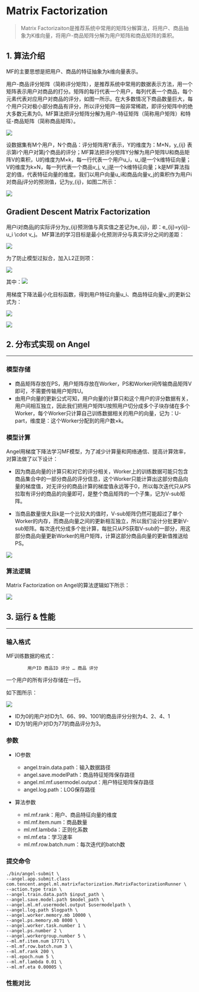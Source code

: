 # Matrix Factorization

> Matrix Factorizaiton是推荐系统中常用的矩阵分解算法，将用户、商品抽象为K维向量，将用户-商品矩阵分解为用户矩阵和商品矩阵的乘积。


## 1. 算法介绍
MF的主要思想是把用户、商品的特征抽象为k维向量表示。  

用户-商品评分矩阵（简称评分矩阵），是推荐系统中常用的数据表示方法，用一个矩阵表示用户对商品的打分。矩阵的每行代表一个用户，每列代表一个商品，每个元素代表对应用户对商品的评分，如图一所示。在大多数情况下商品数量巨大，每个用户只对极小部分商品有评分，所以评分矩阵一般非常稀疏，即评分矩阵中的绝大多数元素为0。MF算法把评分矩阵分解为用户-特征矩阵（简称用户矩阵）和特征-商品矩阵（简称商品矩阵）。   
 
![](../img/MF_item_user_mat.png)


设数据集有M个用户，N个商品：评分矩阵用Y表示，Y的维度为：M×N，y_{ij} 表示第i个用户对第j个商品的评分；MF算法把评分矩阵Y分解为用户矩阵U和商品矩阵V的乘积，U的维度为M×k，每一行代表一个用户u_i，u_i是一个k维特征向量；V的维度为k×N，每一列代表一个商品v_j, v_j是一个k维特征向量；k是MF算法指定的值，代表特征向量的维度。我们以用户向量u_i和商品向量v_j的乘积作为用户i对商品j评分的预测值，记为y_{ij}，如图二所示：  

![](../img/MF_UV.png)


## Gradient Descent Matrix Factorization
用户i对商品j的实际评分为y_{ij}预测值与真实值之差记为e_{ij}，即：e_{ij}=y{ij}-u_i \cdot v_j。
MF算法的学习目标是最小化预测评分与真实评分之间的差距：

![](../img/MF_obj.png)


为了防止模型过拟合，加入L2正则项：

![](../img/MF_l2obj.png)

其中：![](../img/MF_uvdot.png)     

用梯度下降法最小化目标函数，得到用户特征向量u_i、商品特征向量v_j的更新公式为：  

![](../img/MF_update_u.png)    

![](../img/MF_update_v.png)




## 2. 分布式实现 on Angel

---
### 模型存储
* 商品矩阵存放在PS，用户矩阵存放在Worker，PS和Worker间传输商品矩阵V即可，不需要传输用户矩阵U。
* 由用户向量的更新公式可知，用户向量的计算只和这个用户的评分数据有关，用户间相互独立，因此我们把用户矩阵U按照用户切分成多个子块存储在多个Worker，每个Worker只计算自己训练数据相关的用户的向量，记为：U-part，维度是：这个Worker分配到的用户数×k。

### 模型计算
Angel用梯度下降法学习MF模型，为了减少计算量和网络通信、提高计算效率，对算法做了以下设计：

* 因为商品向量的计算只和对它的评分相关，Worker上的训练数据可能只包含商品集合中的一部分商品的评分信息，这个Worker只能计算出这部分商品向量的梯度值，对无评分的商品计算的梯度值永远等于0，所以每次迭代只从PS拉取有评分的商品的向量即可，是整个商品矩阵的一个子集，记为V-sub矩阵。

* 当商品数量很大且k是一个比较大的值时，V-sub矩阵仍然可能超过了单个Worker的内存，而商品向量之间的更新相互独立，所以我们设计分批更新V-sub矩阵。每次迭代分成多个批计算，每批只从PS获取V-sub的一部分，用这部分商品向量更新Worker的用户矩阵，计算这部分商品向量的更新值推送给PS。

![](../img/MF_cal.png)


### 算法逻辑

Matrix Factorization on Angel的算法逻辑如下所示：

![](../img/MF_code.png)


## 3. 运行 & 性能

---

### 输入格式

MF训练数据的格式：

```
		用户ID 商品ID 评分 … 商品 评分
```

一个用户的所有评分存储在一行。

如下图所示：

![](../img/MF_data.png)

* ID为0的用户对ID为1、66、99、1001的商品评分分别为4、2、4、1
* ID为1的用户对ID为77的商品评分为3。

### 参数
* IO参数
  * angel.train.data.path：输入数据路径
  * angel.save.modelPath：商品特征矩阵保存路径
  * angel.ml.mf.usermodel.output：用户特征矩阵保存路径
  * angel.log.path：LOG保存路径

* 算法参数
  * ml.mf.rank：用户、商品特征向量的维度
  * ml.mf.item.num：商品数量
  * ml.mf.lambda：正则化系数
  * ml.mf.eta：学习速率
  * ml.mf.row.batch.num：每次迭代的batch数
### 提交命令
```
./bin/angel-submit \
--angel.app.submit.class com.tencent.angel.ml.matrixfactorization.MatrixFactorizationRunner \
--action.type train \
--angel.train.data.path $input_path \
--angel.save.model.path $model_path \
--angel.ml.mf.usermodel.output $usermodelpath \
--angel.log.path $logpath \
--angel.worker.memory.mb 10000 \
--angel.ps.memory.mb 8000 \
--angel.worker.task.number 1 \
--angel.ps.number 2 \
--angel.workergroup.number 5 \
--ml.mf.item.num 17771 \
--ml.mf.row.batch.num 3 \
--ml.mf.rank 200 \
--ml.epoch.num 5 \
--ml.mf.lambda 0.01 \
--ml.mf.eta 0.00005 \
```

### 性能对比
